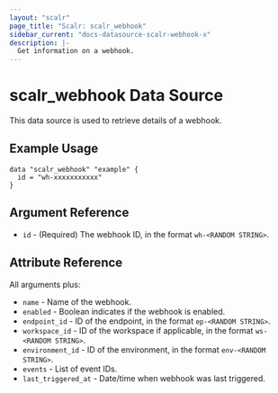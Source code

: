 ```yaml
---
layout: "scalr"
page_title: "Scalr: scalr_webhook"
sidebar_current: "docs-datasource-scalr-webhook-x"
description: |-
  Get information on a webhook.
---
```


# scalr_webhook Data Source

This data source is used to retrieve details of a webhook.

## Example Usage

```hcl
data "scalr_webhook" "example" {
  id = "wh-xxxxxxxxxxx"
}
```

## Argument Reference

* `id` - (Required) The webhook ID, in the format `wh-<RANDOM STRING>`.

## Attribute Reference

All arguments plus:

* `name` - Name of the webhook.
* `enabled` - Boolean indicates if the webhook is enabled. 
* `endpoint_id` - ID of the endpoint, in the format `ep-<RANDOM STRING>`.
* `workspace_id` - ID of the workspace if applicable, in the format `ws-<RANDOM STRING>`.
* `environment_id` - ID of the environment, in the format `env-<RANDOM STRING>`.
* `events` - List of event IDs.
* `last_triggered_at` - Date/time when webhook was last triggered.

